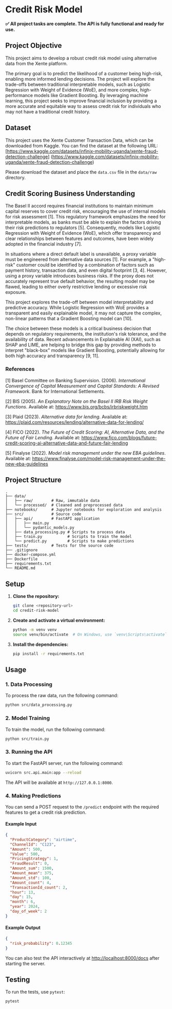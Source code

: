 # Credit Risk Model

**✅ All project tasks are complete. The API is fully functional and ready for use.**



## Project Objective

This project aims to develop a robust credit risk model using alternative data from the Xente platform. 

The primary goal is to predict the likelihood of a customer being high-risk, enabling more informed lending decisions. 
The project will explore the trade-offs between traditional interpretable models, such as Logistic Regression with Weight of Evidence (WoE),
and more complex, high-performance models like Gradient Boosting. By leveraging machine learning, this project seeks to improve financial 
inclusion by providing a more accurate and equitable way to assess credit risk for individuals who may not have a traditional credit history.

## Dataset

This project uses the Xente Customer Transaction Data, which can be downloaded from Kaggle. 
You can find the dataset at the following URL: [https://www.kaggle.com/datasets/infinix-mobility-uganda/xente-fraud-detection-challenge]
(https://www.kaggle.com/datasets/infinix-mobility-uganda/xente-fraud-detection-challenge)

Please download the dataset and place the `data.csv` file in the `data/raw` directory.


## Credit Scoring Business Understanding

The Basel II accord requires financial institutions to maintain minimum capital reserves to cover credit risk, encouraging the use of internal models for risk assessment [1]. 
This regulatory framework emphasizes the need for interpretable models, as banks must be able to explain the factors driving their risk predictions to regulators [5]. 
Consequently, models like Logistic Regression with Weight of Evidence (WoE), which offer transparency and clear relationships between features and outcomes, 
have been widely adopted in the financial industry [7].

In situations where a direct default label is unavailable, a proxy variable must be engineered from alternative data sources [1]. 
For example, a "high-risk" customer could be identified by a combination of factors such as payment history, transaction data, 
and even digital footprint [3, 4]. However, using a proxy variable introduces business risks. If the proxy does not accurately represent true default behavior, 
the resulting model may be flawed, leading to either overly restrictive lending or excessive risk exposure.

This project explores the trade-off between model interpretability and predictive accuracy. While Logistic Regression with WoE provides a transparent and 
easily explainable model, it may not capture the complex, non-linear patterns that a Gradient Boosting model can [10].

 The choice between these models is a critical business decision that depends on regulatory requirements, 
 the institution's risk tolerance, and the availability of data. Recent advancements in Explainable AI (XAI), 
 such as SHAP and LIME, are helping to bridge this gap by providing methods to interpret "black-box" models like Gradient Boosting, 
 potentially allowing for both high accuracy and transparency [9, 11].

### References

[1] Basel Committee on Banking Supervision. (2006). *International Convergence of Capital Measurement and Capital Standards: A Revised Framework*. Bank for International Settlements.

[2] BIS (2005). *An Explanatory Note on the Basel II IRB Risk Weight Functions*. Available at: https://www.bis.org/bcbs/irbriskweight.htm

[3] Plaid (2023). *Alternative data for lending*. Available at: https://plaid.com/resources/lending/alternative-data-for-lending/

[4] FICO (2022). *The Future of Credit Scoring: AI, Alternative Data, and the Future of Fair Lending*. Available at: https://www.fico.com/blogs/future-credit-scoring-ai-alternative-data-and-future-fair-lending

[5] Finalyse (2022). *Model risk management under the new EBA guidelines*. Available at: https://www.finalyse.com/model-risk-management-under-the-new-eba-guidelines


## Project Structure

```
.
├── data/
│   ├── raw/        # Raw, immutable data
│   └── processed/  # Cleaned and preprocessed data
├── notebooks/      # Jupyter notebooks for exploration and analysis
├── src/            # Source code
│   ├── api/        # FastAPI application
│   │   ├── main.py
│   │   └── pydantic_models.py
│   ├── data_processing.py # Scripts to process data
│   ├── train.py           # Scripts to train the model
│   └── predict.py         # Scripts to make predictions
├── tests/          # Tests for the source code
├── .gitignore
├── docker-compose.yml
├── Dockerfile
├── requirements.txt
└── README.md
```

## Setup

1.  **Clone the repository:**
    ```bash
    git clone <repository-url>
    cd credit-risk-model
    ```

2.  **Create and activate a virtual environment:**
    ```bash
    python -m venv venv
    source venv/bin/activate  # On Windows, use `venv\Scripts\activate`
    ```

3.  **Install the dependencies:**
    ```bash
    pip install -r requirements.txt
    ```

## Usage

### 1. Data Processing

To process the raw data, run the following command:

```bash
python src/data_processing.py
```

### 2. Model Training

To train the model, run the following command:

```bash
python src/train.py
```

### 3. Running the API

To start the FastAPI server, run the following command:

```bash
uvicorn src.api.main:app --reload
```

The API will be available at `http://127.0.0.1:8000`.

### 4. Making Predictions

You can send a POST request to the `/predict` endpoint with the required features to get a credit risk prediction.

#### Example Input
```json
{
  "ProductCategory": "airtime",
  "ChannelId": "C123",
  "Amount": 500,
  "Value": 500,
  "PricingStrategy": 1,
  "FraudResult": 0,
  "Amount_sum": 1500,
  "Amount_mean": 375,
  "Amount_std": 100,
  "Amount_count": 4,
  "TransactionId_count": 2,
  "hour": 13,
  "day": 15,
  "month": 6,
  "year": 2024,
  "day_of_week": 2
}
```

#### Example Output
```json
{
  "risk_probability": 0.12345
}
```

You can also test the API interactively at [http://localhost:8000/docs](http://localhost:8000/docs) after starting the server.

## Testing

To run the tests, use `pytest`:

```bash
pytest
```